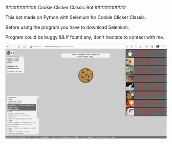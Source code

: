 ########### Cookie Clicker Classic Bot ###########

This bot made on Python with Selenium for Cookie Clicker Classic. 

Before using the program you have to download Selenium.

Program could be buggy && If found any, don't hesitate to contact with me.

![img.png](img.png)